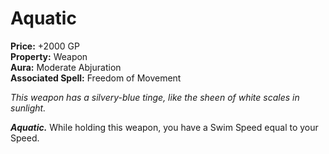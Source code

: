 # Aquatic

**Price:** +2000 GP  
**Property:** Weapon  
**Aura:** Moderate Abjuration  
**Associated Spell:** Freedom of Movement  

*This weapon has a silvery-blue tinge, like the sheen of white scales in sunlight.*

***Aquatic.*** While holding this weapon, you have a Swim Speed equal to your Speed.